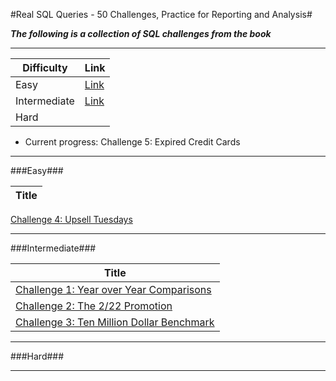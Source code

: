 #Real SQL Queries - 50 Challenges, Practice for Reporting and Analysis#

***The following is a collection of SQL challenges from the book***

---

Difficulty|Link|
-----|-----|
Easy|[Link](.README.md#Easy)|
Intermediate|[Link](./README.md#Intermediate)|
Hard||

* Current progress: Challenge 5: Expired Credit Cards

---

###Easy###

Title|
----|
[Challenge 4: Upsell Tuesdays](./Challenge4%20-%20Upsell%20Tuesdays.sql)

---
###Intermediate###

Title|
-----|
[Challenge 1: Year over Year Comparisons](Challenge1%20-%20Year%20over%20Year%20Comparisons.sql)|
[Challenge 2: The 2/22 Promotion](Challenge2%20-%20The%202-22%20Promotion.sql)|
[Challenge 3: Ten Million Dollar Benchmark](Challenge3%20-%20Ten%20Million%20Dollar%20Benchmark.sql)|


---

###Hard###

---

